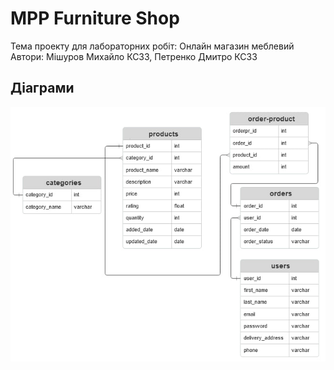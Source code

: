 # MPP Furniture Shop
Тема проекту для лабораторних робіт: Онлайн магазин меблевий
Автори: Мішуров Михайло КС33, Петренко Дмитро КС33
## Діаграми
![ERD](diagram.jpg "ER-діаграма")
